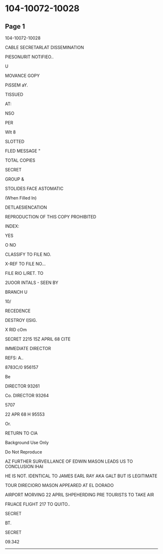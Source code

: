 # 104-10072-10028

## Page 1

104-10072-10028

CABLE SECRETARLAT DISSEMINATION

PIESONURIT NOTIFIEO..

U

MOVANCE GOPY

PiSSEM aY.

TISSUED

AT:

NSO

PER

WIt 8

SLOTTED

FLED MESSAGE "

TOTAL COPIES

SECRET

GROUP &

STOLIDES FACE ASTOMATIC

(When Filled In)

DETLAESIENCATION

REPRODUCTION OF THIS COPY PROHIBITED

INDEX:

YES

O NO

CLASSIFY TO FILE NO.

X-REF TO FILE NO...

FILE RIO L/RET. TO

2UOOR INTALS - SEEN BY

BRANCH U

10/

RECEDENCE

DESTROY I]SIG.

X RID cOm

SECRET 2215 15Z APRIL 68 CITE

IMMEDIATE DIRECTOR

REFS: A..

8783C/0 956157

Be

DIRECTOR 93261

Co. DIRECTOR 93264

5707

22 APR 68 H 95553

Or.

RETURN TO CIA

Background Use Only

Do Not Reproduce

AZ FURTHER SURVEILLANCE OF EDWIN MASON LEADS US TO CONCLUSION IHAI

HE IS NOT. IDENTICAL TO JAMES EARL RAY AKA GALT BUT IS LEGITIMATE

TOUR DIRECIORO MASON APPEARED AT EL DORADO

AIRPORT MORVING 22 APRIL SHPEHERDING PRE TOURISTS TO TAKE AIR

FRUACE FLIGHT 217 TO QUITO..

SECRET

BT.

SECRET

09.342

---

